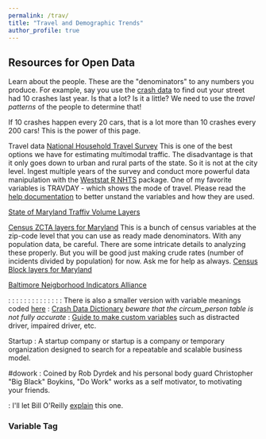 ```yaml
---
permalink: /trav/
title: "Travel and Demographic Trends"
author_profile: true
---
```

## Resources for Open Data

Learn about the people. These are the "denominators" to any numbers you produce. For example, say you use the [crash data](https://dkt101.github.io/dkt101/markdown/) to find out your street had 10 crashes last year. Is that a lot? Is it a little? We need to use the _travel patterns_ of the people to determine that! 

If 10 crashes happen every 20 cars, that is a lot more than 10 crashes every 200 cars! This is the power of this page. 

Travel data
[National Household Travel Survey]()
This is one of the best options we have for estimating multimodal traffic. The disadvantage is that it only goes down to urban and rural parts of the state. So it is not at the city level. Ingest multiple years of the survey and conduct more powerful data manipulation with the [Weststat R NHTS]() package. One of my favorite variables is TRAVDAY - which shows the mode of travel. Please read the [help documentation]() to better unstand the variables and how they are used.

[State of Maryland Traffiv Volume Layers]()

[Census ZCTA layers for Maryland]() This is a bunch of census variables at the zip-code level that you can use as ready made denominators.
With any population data, be careful. There are some intricate details to analyzing these properly. But you will be good just making crude rates (number of incidents divided by population) for now. Ask me for help as always. 
[Census Block layers for Maryland]()

[Baltimore Neigborhood Indicators Alliance]()

[]()

[]()

[]()

[]()

[]()

[]()

[]()

[]()










:   []()
:   []()
:   []()
:   []()
:   []()
:   []()
:   []()
:   []()
:   []()
:   []()
:   []()
:   []()
:   []()
:   There is also a smaller version with variable meanings coded [here](https://drive.google.com/file/d/18pvz3Ax62l-Lq2-L9kg6pyYmmShWmKB_/view?usp=sharing)
:   [Crash Data Dictionary](https://opendata.maryland.gov/download/7xpx-5fte/application%2Fvnd.ms-excel) _beware that the circum_person table is not fully accurate_
:   [Guide to make custom variables](https://docs.google.com/document/d/1xPGsFjn665qHBwsYTYPGGF_R69Xu6wWwKNkjHnQfjFA/edit?usp=sharing) such as distracted driver, impaired driver, etc.

Startup
:   A startup company or startup is a company or temporary organization designed to search for a repeatable and scalable business model.

#dowork
:   Coined by Rob Dyrdek and his personal body guard Christopher "Big Black" Boykins, "Do Work" works as a self motivator, to motivating your friends.


:   I'll let Bill O'Reilly [explain](https://www.youtube.com/watch?v=O_HyZ5aW76c "We'll Do It Live") this one.


### Variable Tag

